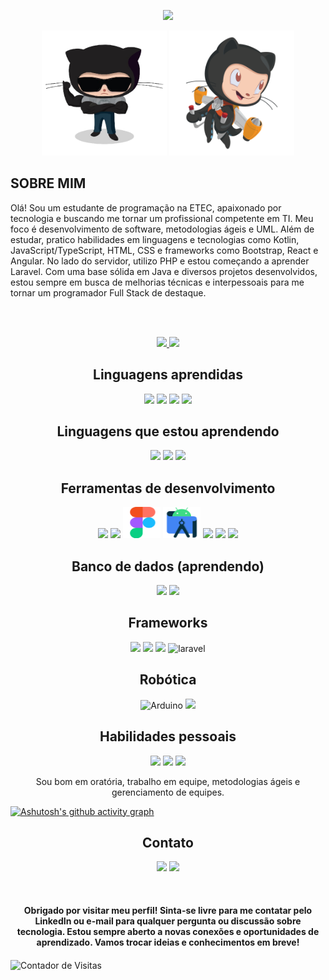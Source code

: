 <!-- Saudação com animação -->
<p align="center">
  <img src="https://readme-typing-svg.herokuapp.com/?lines=Seja+bem-vindo+ao+meu+perfil!;Desenvolvedor+em+formação+🚀&center=true&width=380&height=45">
</p>

<!-- Foto -->
<p align="center">
  <img src="OctosEsteroides.png" alt="Foto do Gabriel" height="200"/>
   <img src="as.png" alt="Foto do Gabriel" height="200"/>
</p>


## SOBRE MIM  

<p>
Olá! Sou um estudante de programação na ETEC, apaixonado por tecnologia e buscando me tornar um profissional competente em TI. Meu foco é desenvolvimento de software, metodologias ágeis e UML. Além de estudar, pratico habilidades em linguagens e tecnologias como Kotlin, JavaScript/TypeScript, HTML, CSS e frameworks como Bootstrap, React e Angular. No lado do servidor, utilizo PHP e estou começando a aprender Laravel. Com uma base sólida em Java e diversos projetos desenvolvidos, estou sempre em busca de melhorias técnicas e interpessoais para me tornar um programador Full Stack de destaque.
</p>

<br><br>

<div align="center">
  <a href="https://github.com/GABRIELMESSIASDASILVA">
    <img height="180em" src="https://github-readme-stats.vercel.app/api?username=GABRIELMESSIASDASILVA&show_icons=true&theme=dark&include_all_commits=true&count_private=true"/>
    <img height="180em" src="https://github-readme-stats.vercel.app/api/top-langs/?username=GABRIELMESSIASDASILVA&layout=compact&langs_count=7&theme=dark"/>
  </a>
</div>

<!-- Ícones de linguagens -->
<h2 align="center">Linguagens aprendidas</h2>
<p align="center">
  <img src="https://img.icons8.com/color/48/000000/html-5.png"/> 
  <img src="https://img.icons8.com/color/48/000000/css3.png"/>
  <img src="https://img.icons8.com/color/48/000000/javascript.png"/>
  <img src="https://img.icons8.com/color/48/000000/java-coffee-cup-logo--v1.png" />
</p>

<h2 align="center">Linguagens que estou aprendendo</h2>
<p align="center">
  <img src="https://img.icons8.com/color/48/000000/php.png"/> 
  <img src="https://img.icons8.com/color/48/000000/kotlin.png"/>
  <img src="https://img.icons8.com/color/48/000000/typescript.png"/>
</p>

<!-- Ferramentas de desenvolvimento -->
<h2 align="center">Ferramentas de desenvolvimento</h2>
<p align="center">
  <img src="https://img.icons8.com/color/48/000000/windows-10.png"/>
  <img src="https://img.icons8.com/color/48/000000/visual-studio-code-2019.png"/>
  <img alt="Gabriel-Figma" height="50" width="60" src="https://raw.githubusercontent.com/devicons/devicon/master/icons/figma/figma-original.svg">
  <img alt="Gabriel-Android" height="50" width="60" src="https://raw.githubusercontent.com/devicons/devicon/master/icons/androidstudio/androidstudio-original.svg">
  <img src="https://img.icons8.com/color/48/000000/git.png"/>
  <img src="https://img.icons8.com/color/48/000000/github.png"/>
  <img src="https://img.icons8.com/color/48/000000/intellij-idea.png"/>
</p>

<!-- Banco de dados -->
<h2 align="center">Banco de dados (aprendendo)</h2>
<p align="center">
  <img src="https://img.icons8.com/color/48/000000/mysql-logo.png"/>
  <img src="https://img.icons8.com/color/48/000000/microsoft-sql-server.png"/>
</p>

<!-- Frameworks -->
<h2 align="center">Frameworks</h2>
<p align="center">
  <img src="https://img.icons8.com/color/48/000000/bootstrap.png"/>
  <img src="https://img.icons8.com/color/48/000000/tailwindcss.png"/>
  <img src="https://img.icons8.com/color/48/000000/angularjs.png"/>
<img width="48" height="48" src="https://img.icons8.com/fluency/48/laravel.png" alt="laravel"/>
</p>

<!-- Habilidades sendo adquiridas -->
<h2 align="center">Robótica</h2>
<p align="center">
  <img src="https://img.icons8.com/color/48/000000/arduino.png" alt="Arduino" width="40" height="40"/>
  <img src="https://img.icons8.com/color/48/null/c-plus-plus-logo.png"/>
</p>

<!-- Habilidades pessoais -->
<h2 align="center">Habilidades pessoais</h2>
<p align="center">
  <img src="https://img.icons8.com/fluency/40/null/hard-working.png"/>
  <img src="https://img.icons8.com/office/40/null/statistics.png"/>
  <img src="https://img.icons8.com/color/40/null/training.png"/>
</p>
<p align="center">Sou bom em oratória, trabalho em equipe, metodologias ágeis e gerenciamento de equipes.</p>

[![Ashutosh's github activity graph](https://github-readme-activity-graph.vercel.app/graph?username=GabrielMessiasdaSilva&bg_color=070d12&color=fffaff&line=1c735d&point=10c6f4&area=true&hide_border=true)](https://github.com/ashutosh00710/github-readme-activity-graph)

<!-- Contato -->
<div> 
  <h2 align="center">Contato</h2>
  <p align="center">
    <a href="https://instagram.com/gabrielmessias816" target="_blank"><img src="https://img.shields.io/badge/-Instagram-%23E4405F?style=for-the-badge&logo=instagram&logoColor=white" target="_blank"></a>
    <a href="https://www.linkedin.com/in/Gabriel-Messias-b38207253" target="_blank"><img src="https://img.shields.io/badge/-LinkedIn-%230077B5?style=for-the-badge&logo=linkedin&logoColor=white" target="_blank"></a> 
  </p>


<div align="center">
    <br>
   <h4 align="center">Obrigado por visitar meu perfil! Sinta-se livre para me contatar pelo LinkedIn ou e-mail para qualquer pergunta ou discussão sobre tecnologia. Estou sempre aberto a novas conexões e oportunidades de aprendizado. Vamos trocar ideias e conhecimentos em breve!</h4>
</div>
    <img align="center" src="https://profile-counter.glitch.me/{GabrielMessiasdaSilva}/count.svg" alt="Contador de Visitas" />
    <br>
</div>

